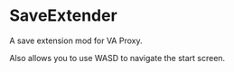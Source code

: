 # SaveExtender

A save extension mod for VA Proxy.

Also allows you to use WASD to navigate the start screen.
